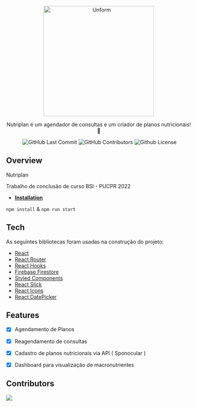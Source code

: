 <p align="center">
  <a href="https://unform.dev">
    <img src="https://i.imgur.com/75ajDiY.png" height="auto" width="300" alt="Unform" />
  </a>
</p>



<p align="center">Nutriplan é um agendador de consultas e um criador de planos nutricionais! 🥗</p>

<div align="center">
  <img alt "React Project" src="https://badges.aleen42.com/src/react.svg"/>
  <img alt="GitHub Last Commit" src="https://img.shields.io/github/last-commit/jose-balbinotti/nutriplan" />
  <img alt="GitHub Contributors" src="https://img.shields.io/github/contributors/jose-balbinotti/nutriplan" />
  <img alt="Github License" src="https://img.shields.io/github/license/jose-balbinotti/nutriplan" />
</div>

## Overview

Nutriplan 

Trabalho de conclusão de curso BSI - PUCPR 2022

- **[Installation]()**

```npm install``` & ```npm run start```

## Tech

As seguintes bibliotecas foram usadas na construção do projeto:

- [React](https://pt-br.reactjs.org/)
- [React Router](https://reactrouter.com/)
- [React Hooks](https://pt-br.reactjs.org/docs/hooks-intro.html)
- [Firebase Firestore](https://console.firebase.google.com/)
- [Styled Components](https://styled-components.com/)
- [React Slick](https://react-slick.neostack.com/)
- [React Icons](https://react-icons.github.io/react-icons/)
- [React DatePicker](https://reactdatepicker.com/)


## Features

- [x] Agendamento de Planos
- [x] Reagendamento de consultas
- [x] Cadastro de planos nutricionais via API ( Sponocular )
- [x] Dashboard para visualização de macronutrientes

 
## Contributors

<a href="https://github.com/jose-balbinotti/nutriplan/graphs/contributors">
  <img src="https://contrib.rocks/image?repo=jose-balbinotti/nutriplan" />
</a>
